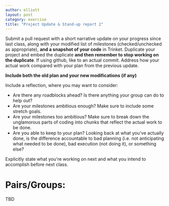 ```yaml
---
author: elliott
layout: post
category: exercise
title: "Project Update & Stand-up report 2"
---
```


Submit a pull request with a short narrative update on your progress since last class,
along with your modified list of milestones (checked/unchecked as appropriate), **and a snapshot of your code** in
Trinket. Duplicate your project and embed the duplicate **and then remember to stop working on the duplicate**.  If using github,
like to an actual commit.  Address how your actual work compared with your plan from the previous update.

**Include both the old plan and your new modifications (if any)**

Include a reflection, where you may want to consider:

* Are there any roadblocks ahead?  Is there anything your group can do to help out?
* Are your milestones ambitious enough?  Make sure to include some stretch goals.
* Are your milestones too ambitious?  Make sure to break down the unglamorous parts of coding
into chunks that reflect the actual work to be done.
* Are you able to keep to your plan?  Looking back at what you've actually done, is the difference
accountable to bad planning (i.e. not anticipating what needed to be done), bad execution (not doing it), or
something else?

Explicitly state what you're working on next and what you intend to accomplish before next class.

# Pairs/Groups:

TBD